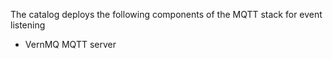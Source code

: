 The catalog deploys the following components of the MQTT stack for event listening
* VernMQ MQTT server

